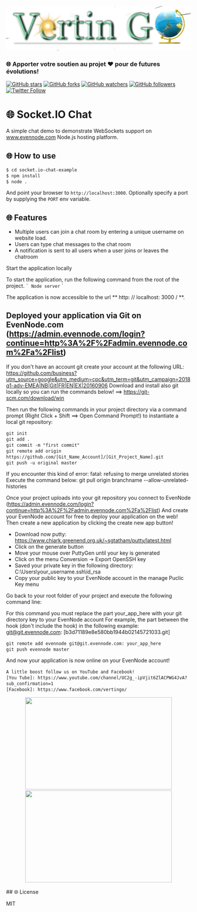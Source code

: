![Image](https://raw.githubusercontent.com/vertingo/Easy_Admin_YouTube_Newsletter_Firebase/master/web/assets/images/github/vertin_go_website.jpg)
### 🌐 Apporter votre soutien au projet :heart: pour de futures évolutions!
[![GitHub stars](https://img.shields.io/github/stars/vertingo/screenshott.svg?style=social&label=Star)](https://github.com/vertingo/vertin_go_website_chat2) [![GitHub forks](https://img.shields.io/github/forks/vertingo/screenshott.svg?style=social&label=Fork)](https://github.com/vertingo/vertin_go_website_chat2/fork) [![GitHub watchers](https://img.shields.io/github/watchers/vertingo/screenshott.svg?style=social&label=Watch)](https://github.com/vertingo/vertin_go_website_chat2) [![GitHub followers](https://img.shields.io/github/followers/vertingo.svg?style=social&label=Follow)](https://github.com/vertingo)
[![Twitter Follow](https://img.shields.io/twitter/follow/Vertin_Go.svg?style=social)](https://twitter.com/Vertin_Go)

# 🌐 Socket.IO Chat

A simple chat demo to demonstrate WebSockets support on www.evennode.com Node.js hosting platform.

## 🌐 How to use

```
$ cd socket.io-chat-example
$ npm install
$ node .
```

And point your browser to `http://localhost:3000`. Optionally specify
a port by supplying the `PORT` env variable.

## 🌐 Features

- Multiple users can join a chat room by entering a unique username
on website load.
- Users can type chat messages to the chat room
- A notification is sent to all users when a user joins or leaves
the chatroom

Start the application locally

To start the application, run the following command from the root of the project.
`` `
Node server
`` `

The application is now accessible to the url ** http: // localhost: 3000 / **.

## Deployed your application via Git on EvenNode.com (https://admin.evennode.com/login?continue=http%3A%2F%2Fadmin.evennode.com%2Fa%2Flist)
If you don't have an account git create your account at the following URL: https://github.com/business?utm_source=google&utm_medium=cpc&utm_term=git&utm_campaign=2018q1-adv-EMEA|NB|Git|FR|EN|EX|20160906
Download and install also git locally so you can run the commands below! ==> https://git-scm.com/download/win

Then run the following commands in your project directory via a command prompt (Right Click + Shift ==> Open Command Prompt!) to instantiate a local git repository:

```
git init
git add .
git commit -m "first commit"
git remote add origin https://github.com/[Git_Name_Account]/[Git_Project_Name].git
git push -u original master
```
If you encounter this kind of error: fatal: refusing to merge unrelated stories
Execute the command below: git pull origin branchname --allow-unrelated-histories

Once your project uploads into your git repository you connect to EvenNode (https://admin.evennode.com/login?continue=http%3A%2F%2Fadmin.evennode.com%2Fa%2Flist)
And create your EvenNode account for free to deploy your application on the web!
Then create a new application by clicking the create new app button!

- Download now putty: https://www.chiark.greenend.org.uk/~sgtatham/putty/latest.html
- Click on the generate button
- Move your mouse over PuttyGen until your key is generated
- Click on the menu Conversion -> Export OpenSSH key
- Saved your private key in the following directory: C:\Users\your_username\.ssh\id_rsa
- Copy your public key to your EvenNode account in the manage Puclic Key menu

Go back to your root folder of your project and execute the following command line:

For this command you must replace the part your_app_here with your git directory key to your EvenNode account
For example, the part between the hook (don't include the hook) in the following example: git@git.evennode.com: [b3d71189e8e580bb1944b02145721033.git]

```
git remote add evennode git@git.evennode.com: your_app_here
git push evennode master
```
And now your application is now online on your EvenNode account!

```
A little boost follow us on YouTube and Facebook!
[You Tube]: https://www.youtube.com/channel/UC2g_-ipVjit6ZlACPWG4JvA?sub_confirmation=1
[Facebook]: https://www.facebook.com/vertingo/
```

<p align="center">
  <a href="https://www.youtube.com/channel/UC2g_-ipVjit6ZlACPWG4JvA?sub_confirmation=1"><img src="https://platform-media.herokuapp.com/assets/images/reseaux-sociaux/youtube2.png" width="400" height="250"/></a>
  <a href="https://www.facebook.com/vertingo/"><img src="https://platform-media.herokuapp.com/assets/images/reseaux-sociaux/rejoins_nous.png" width="400" height="250"/></a>
</p>
## 🌐 License

MIT

